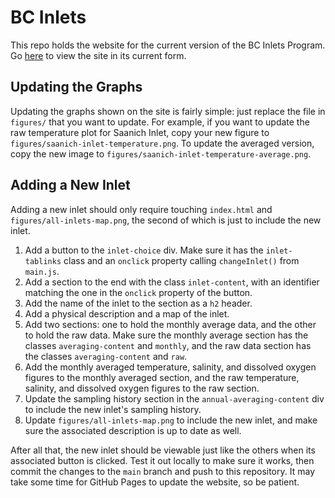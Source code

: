 BC Inlets
=========

This repo holds the website for the current version of the BC Inlets Program.
Go [here](https://ios-osd-dpg.github.io/bc-inlets/) to view the site in its current form.

Updating the Graphs
-------------------

Updating the graphs shown on the site is fairly simple: just replace the file in `figures/` that you want to update.
For example, if you want to update the raw temperature plot for Saanich Inlet, copy your new figure to `figures/saanich-inlet-temperature.png`.
To update the averaged version, copy the new image to `figures/saanich-inlet-temperature-average.png`.

Adding a New Inlet
------------------

Adding a new inlet should only require touching `index.html` and `figures/all-inlets-map.png`, the second of which is just to include the new inlet.

1. Add a button to the `inlet-choice` div. Make sure it has the `inlet-tablinks` class and an `onclick` property calling `changeInlet()` from `main.js`.
2. Add a section to the end with the class `inlet-content`, with an identifier matching the one in the `onclick` property of the button.
3. Add the name of the inlet to the section as a `h2` header.
4. Add a physical description and a map of the inlet.
5. Add two sections: one to hold the monthly average data, and the other to hold the raw data. Make sure the monthly average section has the classes `averaging-content` and `monthly`, and the raw data section has the classes `averaging-content` and `raw`.
6. Add the monthly averaged temperature, salinity, and dissolved oxygen figures to the monthly averaged section, and the raw temperature, salinity, and dissolved oxygen figures to the raw section.
7. Update the sampling history section in the `annual-averaging-content` div to include the new inlet's sampling history.
8. Update `figures/all-inlets-map.png` to include the new inlet, and make sure the associated description is up to date as well.

After all that, the new inlet should be viewable just like the others when its associated button is clicked.
Test it out locally to make sure it works, then commit the changes to the `main` branch and push to this repository.
It may take some time for GitHub Pages to update the website, so be patient.
